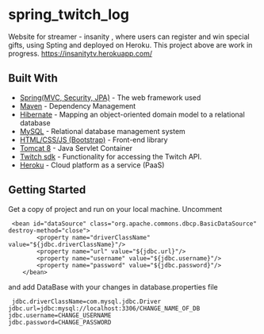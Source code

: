 # spring_twitch_log

Website for streamer - insanity , where users can register and win special gifts, using Spting and deployed on Heroku. This project above are work in progress. https://insanitytv.herokuapp.com/

## Built With

* [Spring(MVC, Security, JPA)](https://spring.io/) - The web framework used
* [Maven](https://maven.apache.org/) - Dependency Management
* [Hibernate](http://hibernate.org/) - Mapping an object-oriented domain model to a relational database
* [MySQL](https://www.mysql.com/) - Relational database management system
* [HTML/CSS/JS (Bootstrap)](https://getbootstrap.com/) - Front-end library
* [Tomcat 8](tomcat.apache.org/) - Java Servlet Container
* [Twitch sdk](https://github.com/justintv/twitch-js-sdk) - Functionality for accessing the Twitch API.
* [Heroku](https://www.heroku.com/) - Cloud platform as a service (PaaS)

## Getting Started

Get a copy of project and run on your local machine. 
Uncomment 

```
 <bean id="dataSource" class="org.apache.commons.dbcp.BasicDataSource" destroy-method="close">
        <property name="driverClassName" value="${jdbc.driverClassName}"/>
        <property name="url" value="${jdbc.url}"/>
        <property name="username" value="${jdbc.username}"/>
        <property name="password" value="${jdbc.password}"/>
    </bean>
```
and add DataBase with your changes in database.properties file

```
 jdbc.driverClassName=com.mysql.jdbc.Driver
jdbc.url=jdbc:mysql://localhost:3306/CHANGE_NAME_OF_DB
jdbc.username=CHANGE_USERNAME
jdbc.password=CHANGE_PASSWORD
```
